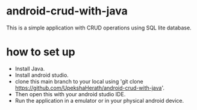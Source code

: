 # android-crud-with-java
This is a simple application with CRUD operations using SQL lite database.

# how to set up
* Install Java.
* Install android studio.
* clone this main branch to your local using 'git clone https://github.com/UpekshaHerath/android-crud-with-java'.
* Then open this with your android studio IDE.
* Run the application in a emulator or in your physical android device.

